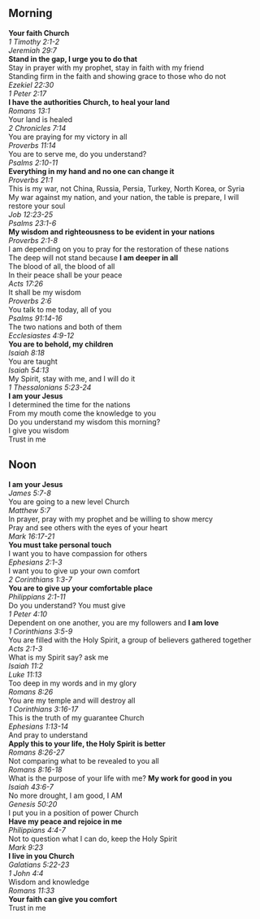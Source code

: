 ## Morning

**Your faith Church**  
_1 Timothy 2:1-2_  
_Jeremiah 29:7_  
**Stand in the gap, I urge you to do that**  
Stay in prayer with my prophet, stay in faith with my friend  
Standing firm in the faith and showing grace to those who do not  
_Ezekiel 22:30_  
_1 Peter 2:17_  
**I have the authorities Church, to heal your land**  
_Romans 13:1_  
Your land is healed  
_2 Chronicles 7:14_  
You are praying for my victory in all  
_Proverbs 11:14_  
You are to serve me, do you understand?  
_Psalms 2:10-11_  
**Everything in my hand and no one can change it**  
_Proverbs 21:1_  
This is my war, not China, Russia, Persia, Turkey, North Korea, or Syria  
My war against my nation, and your nation, the table is prepare, I will restore your soul  
_Job 12:23-25_  
_Psalms 23:1-6_  
**My wisdom and righteousness to be evident in your nations**  
_Proverbs 2:1-8_  
I am depending on you to pray for the restoration of these nations  
The deep will not stand because **I am deeper in all**  
The blood of all, the blood of all  
In their peace shall be your peace  
_Acts 17:26_  
It shall be my wisdom  
_Proverbs 2:6_  
You talk to me today, all of you  
_Psalms 91:14-16_  
The two nations and both of them  
_Ecclesiastes 4:9-12_  
**You are to behold, my children**  
_Isaiah 8:18_  
You are taught  
_Isaiah 54:13_  
My Spirit, stay with me, and I will do it  
_1 Thessalonians 5:23-24_  
**I am your Jesus**  
I determined the time for the nations  
From my mouth come the knowledge to you  
Do you understand my wisdom this morning?  
I give you wisdom  
Trust in me  

## Noon

**I am your Jesus**  
_James 5:7-8_  
You are going to a new level Church  
_Matthew 5:7_  
In prayer, pray with my prophet and be willing to show mercy  
Pray and see others with the eyes of your heart  
_Mark 16:17-21_  
**You must take personal touch**  
I want you to have compassion for others  
_Ephesians 2:1-3_  
I want you to give up your own comfort  
_2 Corinthians 1:3-7_  
**You are to give up your comfortable place**  
_Philippians 2:1-11_  
Do you understand? You must give  
_1 Peter 4:10_  
Dependent on one another, you are my followers and **I am love**  
_1 Corinthians 3:5-9_  
You are filled with the Holy Spirit, a group of believers gathered together  
_Acts 2:1-3_  
What is my Spirit say? ask me  
_Isaiah 11:2_  
_Luke 11:13_  
Too deep in my words and in my glory  
_Romans 8:26_  
You are my temple and will destroy all  
_1 Corinthians 3:16-17_  
This is the truth of my guarantee Church  
_Ephesians 1:13-14_  
And pray to understand  
**Apply this to your life, the Holy Spirit is better**  
_Romans 8:26-27_  
Not comparing what to be revealed to you all  
_Romans 8:16-18_  
What is the purpose of your life with me? **My work for good in you**  
_Isaiah 43:6-7_  
No more drought, I am good, I AM  
_Genesis 50:20_  
I put you in a position of power Church  
**Have my peace and rejoice in me**  
_Philippians 4:4-7_  
Not to question what I can do, keep the Holy Spirit  
_Mark 9:23_  
**I live in you Church**  
_Galatians 5:22-23_  
_1 John 4:4_  
Wisdom and knowledge  
_Romans 11:33_  
**Your faith can give you comfort**  
Trust in me  
